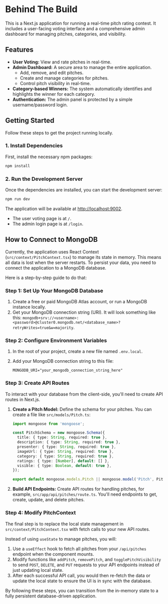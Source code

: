 # Behind The Build

This is a Next.js application for running a real-time pitch rating contest. It includes a user-facing voting interface and a comprehensive admin dashboard for managing pitches, categories, and visibility.

## Features

- **User Voting:** View and rate pitches in real-time.
- **Admin Dashboard:** A secure area to manage the entire application.
  - Add, remove, and edit pitches.
  - Create and manage categories for pitches.
  - Control pitch visibility in real-time.
- **Category-based Winners:** The system automatically identifies and highlights the winner for each category.
- **Authentication:** The admin panel is protected by a simple username/password login.

## Getting Started

Follow these steps to get the project running locally.

### 1. Install Dependencies

First, install the necessary npm packages:

```bash
npm install
```

### 2. Run the Development Server

Once the dependencies are installed, you can start the development server:

```bash
npm run dev
```

The application will be available at [http://localhost:9002](http://localhost:9002).

- The user voting page is at `/`.
- The admin login page is at `/login`.

## How to Connect to MongoDB

Currently, the application uses React Context (`src/context/PitchContext.tsx`) to manage its state in memory. This means all data is lost when the server restarts. To persist your data, you need to connect the application to a MongoDB database.

Here is a step-by-step guide to do that:

### Step 1: Set Up Your MongoDB Database

1.  Create a free or paid MongoDB Atlas account, or run a MongoDB instance locally.
2.  Get your MongoDB connection string (URI). It will look something like this: `mongodb+srv://<username>:<password>@cluster0.mongodb.net/<database_name>?retryWrites=true&w=majority`.

### Step 2: Configure Environment Variables

1.  In the root of your project, create a new file named `.env.local`.
2.  Add your MongoDB connection string to this file:

    ```env
    MONGODB_URI="your_mongodb_connection_string_here"
    ```

### Step 3: Create API Routes

To interact with your database from the client-side, you'll need to create API routes in Next.js.

1.  **Create a Pitch Model:** Define the schema for your pitches. You can create a file like `src/models/Pitch.ts`:

    ```typescript
    import mongoose from 'mongoose';

    const PitchSchema = new mongoose.Schema({
      title: { type: String, required: true },
      description: { type: String, required: true },
      presenter: { type: String, required: true },
      imageUrl: { type: String, required: true },
      category: { type: String, required: true },
      ratings: { type: [Number], default: [] },
      visible: { type: Boolean, default: true },
    });

    export default mongoose.models.Pitch || mongoose.model('Pitch', PitchSchema);
    ```

2.  **Build API Endpoints:** Create API routes for handling pitches, for example, `src/app/api/pitches/route.ts`. You'll need endpoints to get, create, update, and delete pitches.

### Step 4: Modify PitchContext

The final step is to replace the local state management in `src/context/PitchContext.tsx` with fetch calls to your new API routes.

Instead of using `useState` to manage pitches, you will:

1.  Use a `useEffect` hook to fetch all pitches from your `/api/pitches` endpoint when the component mounts.
2.  Modify functions like `addPitch`, `removePitch`, and `togglePitchVisibility` to send `POST`, `DELETE`, and `PUT` requests to your API endpoints instead of just updating local state.
3.  After each successful API call, you would then re-fetch the data or update the local state to ensure the UI is in sync with the database.

By following these steps, you can transition from the in-memory state to a fully persistent database-driven application.
